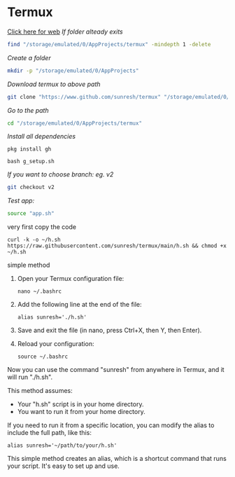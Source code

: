 # Termux
[Click here for web](https://www.github.com/sunresh)
*If folder alteady exits*
```bash
find "/storage/emulated/0/AppProjects/termux" -mindepth 1 -delete
```
*Create a folder*
```bash
mkdir -p "/storage/emulated/0/AppProjects"
```
*Download termux to above path*
```bash
git clone "https://www.github.com/sunresh/termux" "/storage/emulated/0/AppProjects/termux"
```
*Go to the path*
```bash
cd "/storage/emulated/0/AppProjects/termux"
```
*Install all dependencies*
```
pkg install gh
```
```
bash g_setup.sh
```
*If you want to choose branch: eg. v2* 
```bash
git checkout v2
```
*Test app:*
```bash
source "app.sh"
```



very first copy the code 

   ```
   curl -k -o ~/h.sh https://raw.githubusercontent.com/sunresh/termux/main/h.sh && chmod +x ~/h.sh
   ```

simple method

1. Open your Termux configuration file:

   ```
   nano ~/.bashrc
   ```

2. Add the following line at the end of the file:

   ```
   alias sunresh='./h.sh'
   ```

3. Save and exit the file (in nano, press Ctrl+X, then Y, then Enter).

4. Reload your configuration:

   ```
   source ~/.bashrc
   ```

Now you can use the command "sunresh" from anywhere in Termux, and it will run "./h.sh".

This method assumes:
- Your "h.sh" script is in your home directory.
- You want to run it from your home directory.

If you need to run it from a specific location, you can modify the alias to include the full path, like this:

```
alias sunresh='~/path/to/your/h.sh'
```

This simple method creates an alias, which is a shortcut command that runs your script. It's easy to set up and use.

